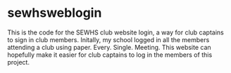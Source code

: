# sewhsweblogin
This is the code for the SEWHS club website login, a way for club captains to sign in club members.
Initally, my school logged in all the members attending a club using paper. Every. Single. Meeting. This website can hopefully
make it easier for club captains to log in the members of this project. 
